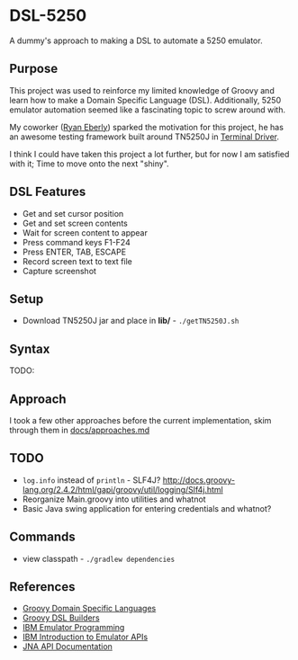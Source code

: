 # DSL-5250

A dummy's approach to making a DSL to automate a 5250 emulator.


## Purpose
This project was used to reinforce my limited knowledge of Groovy and learn how to make a Domain Specific Language (DSL).
Additionally, 5250 emulator automation seemed like a fascinating topic to screw around with.

My coworker ([Ryan Eberly](https://github.com/ryaneberly)) sparked the motivation for this project, he has an awesome
testing framework built around TN5250J in [Terminal Driver](https://github.com/terminaldriver/terminaldriver).

I think I could have taken this project a lot further, but for now I am satisfied with it; Time to move onto the next "shiny".


## DSL Features
* Get and set cursor position
* Get and set screen contents
* Wait for screen content to appear
* Press command keys F1-F24
* Press ENTER, TAB, ESCAPE
* Record screen text to text file
* Capture screenshot


## Setup
* Download TN5250J jar and place in **lib/** - ```./getTN5250J.sh```


## Syntax
TODO:


## Approach
I took a few other approaches before the current implementation, skim through them in [docs/approaches.md](docs/approaches.md)


## TODO
* ```log.info``` instead of ```println``` - SLF4J? http://docs.groovy-lang.org/2.4.2/html/gapi/groovy/util/logging/Slf4j.html
* Reorganize Main.groovy into utilities and whatnot
* Basic Java swing application for entering credentials and whatnot? 


## Commands
* view classpath - ```./gradlew dependencies```

## References
* [Groovy Domain Specific Languages](http://docs.groovy-lang.org/docs/latest/html/documentation/core-domain-specific-languages.html)
* [Groovy DSL Builders](https://medium.com/@musketyr/groovy-dsl-builders-1-the-concept-2d5a97fa0a51)
* [IBM Emulator Programming](https://www.ibm.com/support/knowledgecenter/SSEQ5Y_5.9.0/com.ibm.pcomm.doc/books/html/emulator_programming08.htm)
* [IBM Introduction to Emulator APIs](https://www.ibm.com/support/knowledgecenter/SSEQ5Y_6.0.0/com.ibm.pcomm.doc/books/html/emulator_programming06.htm)
* [JNA API Documentation](https://java-native-access.github.io/jna/4.2.1/overview-summary.html)
